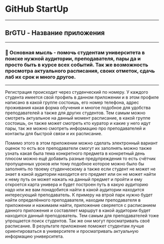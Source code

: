 # GitHub StartUp

---

## BrGTU - Название приложения
---

### 🤔 Основная мысль - помочь студентам университета в поиске нужной аудитории, преподавателя, пары да и просто быть в курсе всех событий. Так же возможность просмотра актуального расписания, своих отметок, сдачь лаб их cрок и много другое.

---

Регистрация происходит через студенческий по номеру. У каждого студента имеется свой профиль в данном приложении и в этом профиле написано в какой группе состоишь, его номер телефона, адрес проживания какая форма обучения и многое подобное для удобства преподавателей а также для других студентов. Тем самым можно смотреть актуальное на данный момент расписание, в какой группе состоишь, он также может смотреть кто куратор и какие у него идут пары, так же можно смотреть информацию про преподавателей и контакты для быстрой связи и их расписание. 

Помимо этого в этом приложении можно сделать электронный вариант оценок то есть все преподаватели смогут их заполнять можно также узнать какая была тема конкретного предмета в конкретный день плюсом можно ещё добавить разные предупреждения то есть счётчик пропущенных уроков или тому подобное которое можно было бы заполнять по твоему студенческому а также если студент не может не знает в какой аудитории находится его предмет или он не может найти к нему путь он может нажать на данный предмет и пройти и ему откроется карта универа и будет построен путь в какую аудиторию надо или же вам понадобится найти в какой аудитории находится интересующий преподаватель. К примеру на втрой парк нужно будет найти определённого преподавателя, находим преподавателя в приложении и нажимаем найти, приложение сверяется с расписанием данного приложения и составляет маршрут в какой аудитории будет находится данный преподователь. Тем самым для преподавателей тоже упрощается поиск студентов. Так же они могут просматривать своё расписание. В результате приложение поможет студентам лучше ориентироваться в университете и просматривать актуальную информацию университета.
